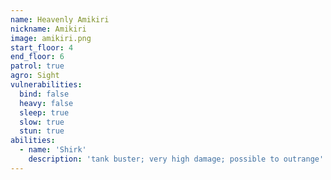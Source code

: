 ```yaml
---
name: Heavenly Amikiri
nickname: Amikiri
image: amikiri.png
start_floor: 4
end_floor: 6
patrol: true
agro: Sight
vulnerabilities:
  bind: false
  heavy: false
  sleep: true
  slow: true
  stun: true
abilities:
  - name: 'Shirk'
    description: 'tank buster; very high damage; possible to outrange'
---
```

